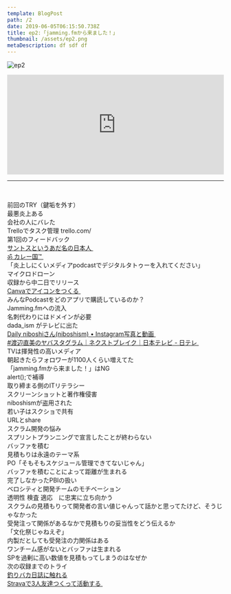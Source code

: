 ```yaml
---  
template: BlogPost  
path: /2  
date: 2019-06-05T06:15:50.738Z  
title: ep2:「jamming.fmから来ました！」
thumbnail: /assets/ep2.png
metaDescription: df sdf df  
---  
```

![ep2](/assets/ep2.png)  

<iframe src="https://open.spotify.com/embed/episode/6n4GlXnTvm9QGkPFbbd1jX" width="100%" height="232" frameBorder="0" allowfullscreen="" allow="autoplay; clipboard-write; encrypted-media; fullscreen; picture-in-picture"></iframe>
</br>


***
  
</br>
<p>前回のTRY（鍵垢を外す）<br>最悪炎上ある<br>会社の人にバレた<br>Trelloでタスク管理 trello.com/<br>第1回のフィードバック<br><a href="https://twitter.com/sirtoc" target="_blank" rel="noopener noreferrer">サントスというあだ名の日本人&nbsp;</a><br><a href="https://twitter.com/hc100" target="_blank" rel="noopener noreferrer">ॐ カレー国™&nbsp;</a><br>「炎上しにくいメディアpodcastでデジタルタトゥーを入れてください」<br>マイクロドローン<br>収録から中二日でリリース<br><a href="https://www.canva.com/" target="_blank" rel="noopener noreferrer">Canvaでアイコンをつくる&nbsp;</a><br>みんなPodcastをどのアプリで購読しているのか？<br>Jamming.fmへの流入<br>名刺代わりにはドメインが必要<br>dada_ism がテレビに出た<br><a href="https://www.instagram.com/niboshism/?hl=ja" target="_blank" rel="noopener noreferrer">Daily niboshiさん(niboshism) • Instagram写真と動画&nbsp;</a><br><a href="http://www.ntv.co.jp/nextbreak/program/20180915.html" target="_blank" rel="noopener noreferrer">#渡辺直美のヤバスタグラム｜ネクストブレイク｜日本テレビ - 日テレ&nbsp;</a><br>TVは揮発性の高いメディア<br>朝起きたらフォロワーが1100人くらい増えてた<br>「jamming.fmから来ました！」はNG<br>alert();で補導<br>取り締まる側のITリテラシー<br>スクリーンショットと著作権侵害<br>niboshismが盗用された<br>若い子はスクショで共有<br>URLとshare<br>スクラム開発の悩み<br>スプリントプランニングで宣言したことが終わらない<br>バッファを積む<br>見積もりは永遠のテーマ系<br>PO「そもそもスケジュール管理できてないじゃん」<br>バッファを積むことによって距離が生まれる<br>完了しなかったPBIの扱い<br>ベロシティと開発チームのモチベーション<br>透明性 検査 適応　に忠実に立ち向かう<br>スクラムの見積もりって開発者の言い値じゃんって話かと思ってたけど、そうじゃなかった<br>受発注って関係があるなかで見積もりの妥当性をどう伝えるか<br>「文化祭じゃねえぞ」<br>内製だとしても受発注の力関係はある<br>ワンチーム感がないとバッファは生まれる<br>SPを過剰に高い数値を見積もってしまうのはなぜか<br>次の収録までのトライ<br><a href="https://ja.wikipedia.org/wiki/%E9%87%A3%E3%82%8A%E3%83%90%E3%82%AB%E6%97%A5%E8%AA%8C" target="_blank" rel="noopener noreferrer">釣りバカ日誌に触れる</a><br><a href="https://www.strava.com/">Stravaで3人友達つくって活動する&nbsp;</a></p>